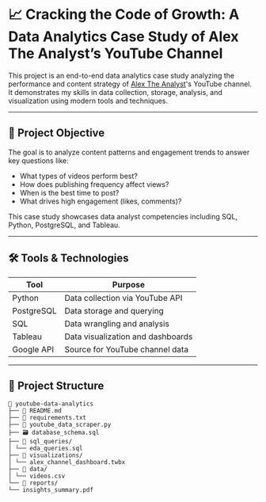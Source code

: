# 📈 **Cracking the Code of Growth: A Data Analytics Case Study of Alex The Analyst’s YouTube Channel**

This project is an end-to-end data analytics case study analyzing the performance and content strategy of [Alex The Analyst](https://www.youtube.com/c/AlexTheAnalyst)'s YouTube channel. It demonstrates my skills in data collection, storage, analysis, and visualization using modern tools and techniques.

---
## 🎯 Project Objective

The goal is to analyze content patterns and engagement trends to answer key questions like:
- What types of videos perform best?
- How does publishing frequency affect views?
- When is the best time to post?
- What drives high engagement (likes, comments)?

This case study showcases data analyst competencies including SQL, Python, PostgreSQL, and Tableau.

---
## 🛠️ Tools & Technologies

| Tool         | Purpose                             |
|--------------|-------------------------------------|
| Python       | Data collection via YouTube API     |
| PostgreSQL   | Data storage and querying           |
| SQL          | Data wrangling and analysis         |
| Tableau      | Data visualization and dashboards   |
| Google API   | Source for YouTube channel data     |

---

## 📁 Project Structure
```
📂 youtube-data-analytics
├── 📄 README.md 
├── 📜 requirements.txt  
├── 🐍 youtube_data_scraper.py
├── 🗃️ database_schema.sql
├── 📂 sql_queries/
│ └── eda_queries.sql
├── 📂 visualizations/
│ └── alex_channel_dashboard.twbx
├── 📂 data/
│ └── videos.csv
└── 📂 reports/
└── insights_summary.pdf
```